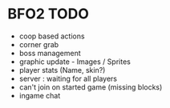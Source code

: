 BFO2 TODO
====
* coop based actions
* corner grab
* boss management
* graphic update - Images / Sprites
* player stats (Name, skin?)
* server : waiting for all players
* can't join on started game (missing blocks)
* ingame chat